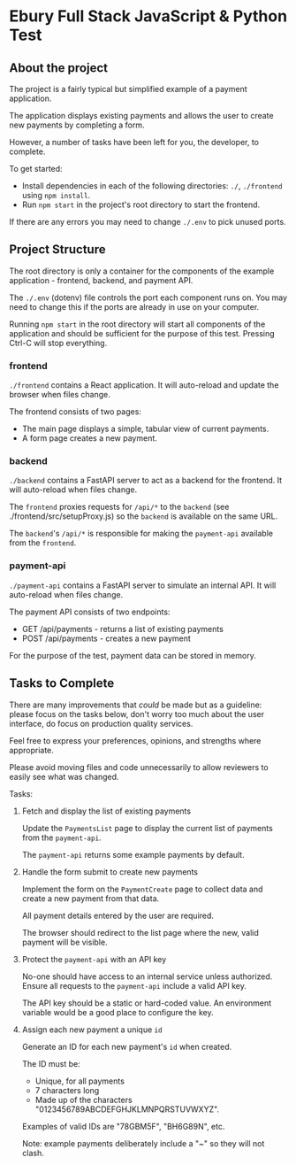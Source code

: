 # Ebury Full Stack JavaScript & Python Test

## About the project

The project is a fairly typical but simplified example of a payment application.

The application displays existing payments and allows the user to create new payments by completing a form.

However, a number of tasks have been left for you, the developer, to complete.

To get started:

- Install dependencies in each of the following directories: `./`, `./frontend` using `npm install`.
- Run `npm start` in the project's root directory to start the frontend.

If there are any errors you may need to change `./.env` to pick unused ports.

## Project Structure

The root directory is only a container for the components of the example application - frontend, backend, and payment API.

The `./.env` (dotenv) file controls the port each component runs on. You may need to change this if the ports are already in use on your computer.

Running `npm start` in the root directory will start all components of the application and should be sufficient for the purpose of this test. Pressing Ctrl-C will stop everything.

### frontend

`./frontend` contains a React application. It will auto-reload and update the browser when files change.

The frontend consists of two pages:

- The main page displays a simple, tabular view of current payments.
- A form page creates a new payment.

### backend

`./backend` contains a FastAPI server to act as a backend for the frontend. It will auto-reload when files change.

The `frontend` proxies requests for `/api/*` to the `backend` (see ./frontend/src/setupProxy.js) so the `backend` is available on the same URL.

The `backend`'s `/api/*` is responsible for making the `payment-api` available from the `frontend`.

### payment-api

`./payment-api` contains a FastAPI server to simulate an internal API. It will auto-reload when files change.

The payment API consists of two endpoints:

- GET /api/payments - returns a list of existing payments
- POST /api/payments - creates a new payment

For the purpose of the test, payment data can be stored in memory.

## Tasks to Complete

There are many improvements that _could_ be made but as a guideline: please focus on the tasks below, don't worry too much about the user interface, do focus on production quality services.

Feel free to express your preferences, opinions, and strengths where appropriate.

Please avoid moving files and code unnecessarily to allow reviewers to easily see what was changed.

Tasks:

1. Fetch and display the list of existing payments

   Update the `PaymentsList` page to display the current list of payments from the `payment-api`.

   The `payment-api` returns some example payments by default.

2. Handle the form submit to create new payments

   Implement the form on the `PaymentCreate` page to collect data and create a new payment from that data.

   All payment details entered by the user are required.

   The browser should redirect to the list page where the new, valid payment will be visible.

3. Protect the `payment-api` with an API key

   No-one should have access to an internal service unless authorized. Ensure all requests to the `payment-api` include a valid API key.

   The API key should be a static or hard-coded value. An environment variable would be a good place to configure the key.

4. Assign each new payment a unique `id`

   Generate an ID for each new payment's `id` when created.

   The ID must be:

   - Unique, for all payments
   - 7 characters long
   - Made up of the characters "0123456789ABCDEFGHJKLMNPQRSTUVWXYZ".

   Examples of valid IDs are "78GBM5F", "BH6G89N", etc.

   Note: example payments deliberately include a "~" so they will not clash.
